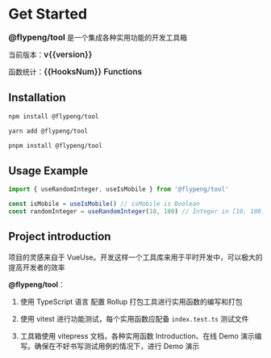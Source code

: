 <script setup lang="ts">
	import { version, HooksNum } from '../info' 
</script>

# Get Started

**<span style="color: var(--component-preview-primary-color); font-size: 16px;">@flypeng/tool</span>** 是一个集成各种实用功能的开发工具箱

当前版本：<span style="color: var(--component-preview-primary-color); font-weight: 600; font-size: 16px;">v{{version}}</span>

函数统计：<span style="color: var(--component-preview-primary-color); font-weight: 600; font-size: 16px;">{{HooksNum}} Functions</span>

## Installation

```sh
npm install @flypeng/tool

yarn add @flypeng/tool

pnpm install @flypeng/tool
```

## Usage Example

```ts
import { useRandomInteger, useIsMobile } from '@flypeng/tool'

const isMobile = useIsMobile() // isMobile is Boolean
const randomInteger = useRandomInteger(10, 100) // Integer in [10, 100]
```

## Project introduction

项目的灵感来自于 VueUse。开发这样一个工具库来用于平时开发中，可以极大的提高开发者的效率

**@flypeng/tool**：

1. 使用 TypeScript 语言 配置 Rollup 打包工具进行实用函数的编写和打包

2. 使用 vitest 进行功能测试，每个实用函数应配备 `index.test.ts` 测试文件

3. 工具箱使用 vitepress 文档，各种实用函数 Introduction、在线 Demo 演示编写。确保在不好书写测试用例的情况下，进行 Demo 演示
